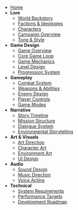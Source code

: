 <!-- docs/_sidebar.md -->

* [Home](/)
* **Lore**
  * [World Backstory](world.md)
  * [Factions & Ideologies](factions.md)
  * [Characters](characters.md)
  * [Campaign Overview](campaign.md)
  * [Tone & Style](tone.md)
* **Game Design**
  * [Game Overview](game_design/overview.md)
  * [Core Game Loop](game_design/core_loop.md)
  * [Game Mechanics](game_design/mechanics.md)
  * [Level Design](game_design/level_design.md)
  * [Progression System](game_design/progression.md)
* **Gameplay**
  * [Combat System](gameplay/combat.md)
  * [Weapons & Abilities](gameplay/weapons.md)
  * [Enemy Design](gameplay/enemies.md)
  * [Player Controls](gameplay/controls.md)
  * [Game Modes](gameplay/modes.md)
* **Narrative**
  * [Story Timeline](narrative/timeline.md)
  * [Mission Structure](narrative/missions.md)
  * [Dialogue System](narrative/dialogue.md)
  * [Environmental Storytelling](narrative/environmental.md)
* **Art & Visuals**
  * [Art Direction](art/direction.md)
  * [Character Art](art/characters.md)
  * [Environment Art](art/environments.md)
  * [UI Design](art/ui.md)
* **Audio**
  * [Sound Design](audio/sound_design.md)
  * [Music Direction](audio/music.md)
  * [Voice Acting](audio/voice.md)
* **Technical**
  * [System Requirements](technical/requirements.md)
  * [Performance Targets](technical/performance.md)
  * [Development Roadmap](technical/roadmap.md)
